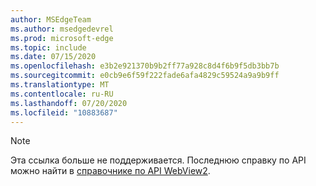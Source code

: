 ```yaml
---
author: MSEdgeTeam
ms.author: msedgedevrel
ms.prod: microsoft-edge
ms.topic: include
ms.date: 07/15/2020
ms.openlocfilehash: e3b2e921370b9b2ff77a928c8d4f6b9f5db3bb7b
ms.sourcegitcommit: e0cb9e6f59f222fade6afa4829c59524a9a9b9ff
ms.translationtype: MT
ms.contentlocale: ru-RU
ms.lasthandoff: 07/20/2020
ms.locfileid: "10883687"
---
```

> [!NOTE]
> Эта ссылка больше не поддерживается. Последнюю справку по API можно найти в [справочнике по API WebView2][WebView2APIReference].

<!-- image links -->  

<!-- links -->  

[WebView2APIReference]: /microsoft-edge/webview2/webview2-api-reference "Справочник по API WebView2" 

